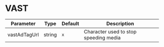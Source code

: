 # VAST

Parameter | Type | Default | Description
------ | --------- | ------- | --------
vastAdTagUrl | string | `x` | Character used to stop speeding media
